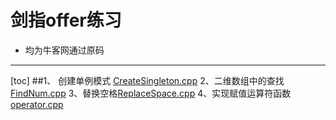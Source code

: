 # 剑指offer练习



 
- 均为牛客网通过原码



-------------------
[toc]
##1、 创建单例模式 [CreateSingleton.cpp](https://github.com/FlyingFishPeng/jianzhioffer/blob/master/CreateSingleton.cpp)
2、二维数组中的查找[FindNum.cpp](https://github.com/FlyingFishPeng/jianzhioffer/blob/master/FindNum.cpp)
3、替换空格[ReplaceSpace.cpp](https://github.com/FlyingFishPeng/jianzhioffer/blob/master/ReplaceSpace.cpp)
4、实现赋值运算符函数[operator.cpp](https://github.com/FlyingFishPeng/jianzhioffer/blob/master/operator.cpp)
